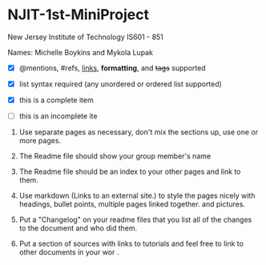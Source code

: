 # NJIT-1st-MiniProject
New Jersey Institute of Technology
IS601 - 851

Names: Michelle Boykins and Mykola Lupak

- [x] @mentions, #refs, [links](), **formatting**, and <del>tags</del> supported

-[x] list syntax required (any unordered or ordered list supported)

- [x] this is a complete item

- [ ] this is an incomplete ite



1.  Use separate pages as necessary, don't mix the sections up, use one or more pages.

2.  The Readme file should show your group member's name

3.  The Readme file should be an index to your other pages and link to them.

4.  Use markdown (Links to an external site.) to style the pages nicely with headings, bullet points, multiple pages linked together. and pictures.

5.  Put a "Changelog" on your readme files that you list all of the changes to the document and who did them.

6.  Put a section of sources with links to tutorials and feel free to link to other documents in your wor
.
